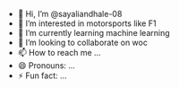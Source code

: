 - 👋 Hi, I’m @sayaliandhale-08
- 👀 I’m interested in motorsports like F1
- 🌱 I’m currently learning machine learning
- 💞️ I’m looking to collaborate on woc
- 📫 How to reach me ...
- 😄 Pronouns: ...
- ⚡ Fun fact: ...

<!---
sayaliandhale-08/sayaliandhale-08 is a ✨ special ✨ repository because its `README.md` (this file) appears on your GitHub profile.
You can click the Preview link to take a look at your changes.
--->
